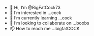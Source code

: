 - 👋 Hi, I’m @BigFatCock73
- 👀 I’m interested in ...cock
- 🌱 I’m currently learning ...cock
- 💞️ I’m looking to collaborate on ...boobs
- 📫 How to reach me ...bigfatCOCK

<!---
BigFatCock73/BigFatCock73 is a ✨ special ✨ repository because its `README.md` (this file) appears on your GitHub profile.
You can click the Preview link to take a look at your changes.
--->
